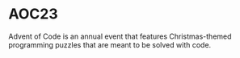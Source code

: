 # AOC23
Advent of Code is an annual event that features Christmas-themed programming puzzles that are meant to be solved with code.
